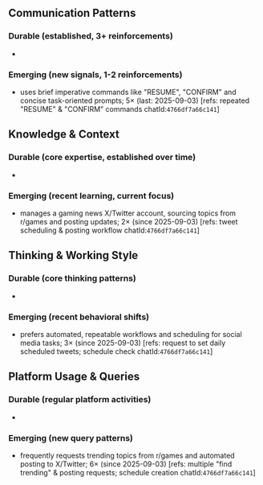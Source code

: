 ## Communication Patterns
### Durable (established, 3+ reinforcements)
-

### Emerging (new signals, 1-2 reinforcements)
- uses brief imperative commands like "RESUME", "CONFIRM" and concise task-oriented prompts; 5× (last: 2025-09-03) [refs: repeated "RESUME" & "CONFIRM" commands chatId:`4766df7a66c141`]

## Knowledge & Context
### Durable (core expertise, established over time)
-

### Emerging (recent learning, current focus)
- manages a gaming news X/Twitter account, sourcing topics from r/games and posting updates; 2× (since 2025-09-03) [refs: tweet scheduling & posting workflow chatId:`4766df7a66c141`]

## Thinking & Working Style
### Durable (core thinking patterns)
-

### Emerging (recent behavioral shifts)
- prefers automated, repeatable workflows and scheduling for social media tasks; 3× (since 2025-09-03) [refs: request to set daily scheduled tweets; schedule check chatId:`4766df7a66c141`]

## Platform Usage & Queries
### Durable (regular platform activities)
-

### Emerging (new query patterns)
- frequently requests trending topics from r/games and automated posting to X/Twitter; 6× (since 2025-09-03) [refs: multiple "find trending" & posting requests; schedule creation chatId:`4766df7a66c141`]